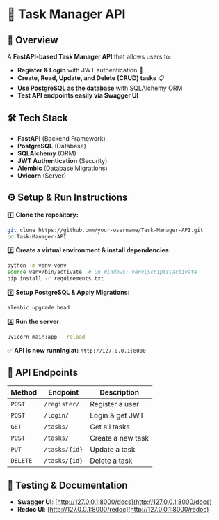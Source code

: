 # 🚀 Task Manager API

## 📌 Overview
A **FastAPI-based Task Manager API** that allows users to:
- **Register & Login** with JWT authentication 🔐
- **Create, Read, Update, and Delete (CRUD) tasks** 📋
- **Use PostgreSQL as the database** with SQLAlchemy ORM
- **Test API endpoints easily via Swagger UI**

## 🛠 Tech Stack
- **FastAPI** (Backend Framework)
- **PostgreSQL** (Database)
- **SQLAlchemy** (ORM)
- **JWT Authentication** (Security)
- **Alembic** (Database Migrations)
- **Uvicorn** (Server)

## ⚙️ Setup & Run Instructions
1️⃣ **Clone the repository:**
```sh
git clone https://github.com/your-username/Task-Manager-API.git
cd Task-Manager-API
```
2️⃣ **Create a virtual environment & install dependencies:**
```sh
python -m venv venv
source venv/bin/activate  # On Windows: venv\Scripts\activate
pip install -r requirements.txt
```
3️⃣ **Setup PostgreSQL & Apply Migrations:**
```sh
alembic upgrade head
```
4️⃣ **Run the server:**
```sh
uvicorn main:app --reload
```
✅ **API is now running at:** `http://127.0.0.1:8000`

## 📌 API Endpoints
| Method  | Endpoint         | Description         |
|---------|-----------------|---------------------|
| `POST`  | `/register/`     | Register a user    |
| `POST`  | `/login/`        | Login & get JWT    |
| `GET`   | `/tasks/`        | Get all tasks      |
| `POST`  | `/tasks/`        | Create a new task  |
| `PUT`   | `/tasks/{id}`    | Update a task      |
| `DELETE`| `/tasks/{id}`    | Delete a task      |

## 📄 Testing & Documentation
- **Swagger UI**: [http://127.0.0.1:8000/docs](http://127.0.0.1:8000/docs)
- **Redoc UI**: [http://127.0.0.1:8000/redoc](http://127.0.0.1:8000/redoc)




